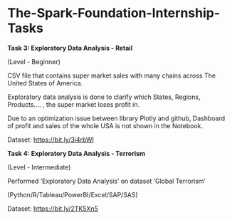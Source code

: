 # The-Spark-Foundation-Internship-Tasks
**Task 3: Exploratory Data Analysis - Retail**

(Level - Beginner)

CSV file that contains super market sales with many chains across The United States of America.

Exploratory data analysis is done to clarify which States, Regions, Products.... , the super market loses profit in.

Due to an optimization issue between library Plotly and github, Dashboard of profit and sales of the whole USA is not shown in the Notebook.

Dataset: https://bit.ly/3i4rbWl

**Task 4: Exploratory Data Analysis - Terrorism**

(Level - Intermediate)

Performed ‘Exploratory Data Analysis’ on dataset ‘Global Terrorism’

(Python/R/Tableau/PowerBI/Excel/SAP/SAS)

Dataset: https://bit.ly/2TK5Xn5
